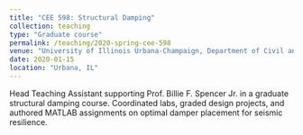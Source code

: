 ```yaml
---
title: "CEE 598: Structural Damping"
collection: teaching
type: "Graduate course"
permalink: /teaching/2020-spring-cee-598
venue: "University of Illinois Urbana-Champaign, Department of Civil and Environmental Engineering"
date: 2020-01-15
location: "Urbana, IL"
---
```


Head Teaching Assistant supporting Prof. Billie F. Spencer Jr. in a graduate structural damping course. Coordinated labs, graded design projects, and authored MATLAB assignments on optimal damper placement for seismic resilience.
